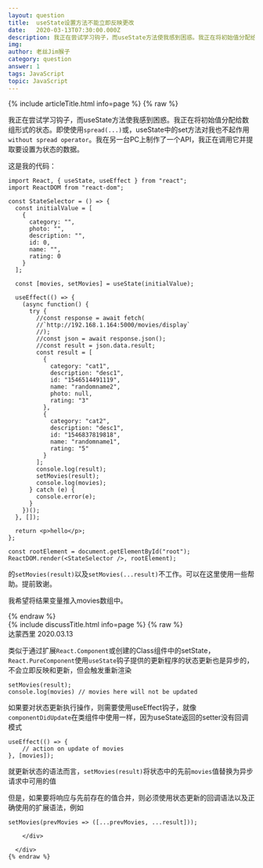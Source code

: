 ```yaml
---
layout: question
title:  useState设置方法不能立即反映更改
date:   2020-03-13T07:30:00.000Z
description: 我正在尝试学习钩子，而useState方法使我感到困惑。我正在将初始值分配给数组形式的状态。即使使用spread(...)或，useState中的set方...
img: 
author: 老丝Jim猴子
category: question
answer: 1
tags: JavaScript
topic: JavaScript
---
```

<div class="article-root">
  <div class="article">
    {% include articleTitle.html info=page %}
    {% raw %}
    <div class="article-content"><p><font style="vertical-align: inherit;"><font style="vertical-align: inherit;">我正在尝试学习钩子，而useState方法使我感到困惑。</font><font style="vertical-align: inherit;">我正在将初始值分配给数组形式的状态。</font><font style="vertical-align: inherit;">即使使用</font></font><code>spread(...)</code><font style="vertical-align: inherit;"><font style="vertical-align: inherit;">或</font><font style="vertical-align: inherit;">，useState中的set方法对我也不起作用</font></font><code>without spread operator</code><font style="vertical-align: inherit;"><font style="vertical-align: inherit;">。</font><font style="vertical-align: inherit;">我在另一台PC上制作了一个API，我正在调用它并提取要设置为状态的数据。</font></font></p>

<p><font style="vertical-align: inherit;"><font style="vertical-align: inherit;">这是我的代码：</font></font></p>

<pre><code>import React, { useState, useEffect } from "react";<font></font>
import ReactDOM from "react-dom";<font></font>
<font></font>
const StateSelector = () =&gt; {<font></font>
  const initialValue = [<font></font>
    {<font></font>
      category: "",<font></font>
      photo: "",<font></font>
      description: "",<font></font>
      id: 0,<font></font>
      name: "",<font></font>
      rating: 0<font></font>
    }<font></font>
  ];<font></font>
<font></font>
  const [movies, setMovies] = useState(initialValue);<font></font>
<font></font>
  useEffect(() =&gt; {<font></font>
    (async function() {<font></font>
      try {<font></font>
        //const response = await fetch(<font></font>
        //`http://192.168.1.164:5000/movies/display`<font></font>
        //);<font></font>
        //const json = await response.json();<font></font>
        //const result = json.data.result;<font></font>
        const result = [<font></font>
          {<font></font>
            category: "cat1",<font></font>
            description: "desc1",<font></font>
            id: "1546514491119",<font></font>
            name: "randomname2",<font></font>
            photo: null,<font></font>
            rating: "3"<font></font>
          },<font></font>
          {<font></font>
            category: "cat2",<font></font>
            description: "desc1",<font></font>
            id: "1546837819818",<font></font>
            name: "randomname1",<font></font>
            rating: "5"<font></font>
          }<font></font>
        ];<font></font>
        console.log(result);<font></font>
        setMovies(result);<font></font>
        console.log(movies);<font></font>
      } catch (e) {<font></font>
        console.error(e);<font></font>
      }<font></font>
    })();<font></font>
  }, []);<font></font>
<font></font>
  return &lt;p&gt;hello&lt;/p&gt;;<font></font>
};<font></font>
<font></font>
const rootElement = document.getElementById("root");<font></font>
ReactDOM.render(&lt;StateSelector /&gt;, rootElement);<font></font>
</code></pre>

<p><font style="vertical-align: inherit;"><font style="vertical-align: inherit;">的</font></font><code>setMovies(result)</code><font style="vertical-align: inherit;"><font style="vertical-align: inherit;">以及</font></font><code>setMovies(...result)</code><font style="vertical-align: inherit;"><font style="vertical-align: inherit;">不工作。</font><font style="vertical-align: inherit;">可以在这里使用一些帮助。</font><font style="vertical-align: inherit;">提前致谢。</font></font></p>

<p><font style="vertical-align: inherit;"><font style="vertical-align: inherit;">我希望将结果变量推入movies数组中。</font></font></p></div>
    {% endraw %}
  </div>

  <div class="discuss-wrapper">
    {% include discussTitle.html info=page %}
    {% raw %}
    <div class="discuss-item">
        <div class="discuss-parent">
          <div class="discuss-meta">
            <span class="discuss-user">达蒙西里</span>
            <span class="discuss-time">2020.03.13</span>
          </div>
          <div class="discuss-comment"><p><font style="vertical-align: inherit;"><font style="vertical-align: inherit;">类似于通过扩展</font></font><code>React.Component</code><font style="vertical-align: inherit;"><font style="vertical-align: inherit;">或</font><font style="vertical-align: inherit;">创建的Class组件中的setState，</font></font><code>React.PureComponent</code><font style="vertical-align: inherit;"><font style="vertical-align: inherit;">使用</font></font><code>useState</code><font style="vertical-align: inherit;"><font style="vertical-align: inherit;">钩子</font><font style="vertical-align: inherit;">提供的更新程序的状态更新</font><font style="vertical-align: inherit;">也是异步的，不会立即反映和更新，但会触发重新渲染</font></font></p>

<pre><code>setMovies(result);<font></font>
console.log(movies) // movies here will not be updated<font></font>
</code></pre>

<p><font style="vertical-align: inherit;"><font style="vertical-align: inherit;">如果要对状态更新执行操作，则需要使用useEffect钩子，就像</font></font><code>componentDidUpdate</code><font style="vertical-align: inherit;"><font style="vertical-align: inherit;">在类组件中</font><font style="vertical-align: inherit;">使用一样</font><font style="vertical-align: inherit;">，因为useState返回的setter没有回调模式</font></font></p>

<pre><code>useEffect(() =&gt; {<font></font>
    // action on update of movies<font></font>
}, [movies]);<font></font>
</code></pre>

<p><font style="vertical-align: inherit;"><font style="vertical-align: inherit;">就更新状态的语法而言，</font></font><code>setMovies(result)</code><font style="vertical-align: inherit;"><font style="vertical-align: inherit;">将</font><font style="vertical-align: inherit;">状态中</font><font style="vertical-align: inherit;">的先前</font></font><code>movies</code><font style="vertical-align: inherit;"><font style="vertical-align: inherit;">值</font><font style="vertical-align: inherit;">替换</font><font style="vertical-align: inherit;">为异步请求中可用的值</font></font></p>

<p><font style="vertical-align: inherit;"><font style="vertical-align: inherit;">但是，如果要将响应与先前存在的值合并，则必须使用状态更新的回调语法以及正确使用的扩展语法，例如</font></font></p>

<pre><code>setMovies(prevMovies =&gt; ([...prevMovies, ...result]));
</code></pre></div>
        </div>
        
      </div>
    {% endraw %}
  </div>
<div>
